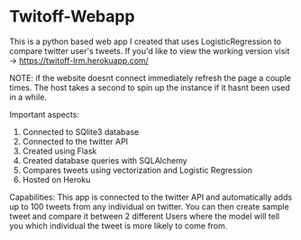 # Twitoff-Webapp
This is a python based web app I created that uses LogisticRegression to compare twitter user's tweets. If you'd like to view the working version visit -> https://twitoff-lrm.herokuapp.com/

NOTE: if the website doesnt connect immediately refresh the page a couple times. The host takes a second to spin up the instance if it hasnt been used in a while.

Important aspects:
1) Connected to SQlite3 database
2) Connected to the twitter API
3) Created using Flask 
4) Created database queries with SQLAlchemy
5) Compares tweets using vectorization and Logistic Regression
6) Hosted on Heroku 

Capabilities:
This app is connected to the twitter API and automatically adds up to 100 tweets from any individual on twitter. You can then create sample tweet and compare it between 2 different Users where the model will tell you which individual the tweet is more likely to come from. 
